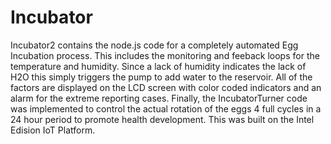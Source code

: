 # Incubator
Incubator2 contains the node.js code for a completely automated  Egg Incubation process.  This includes the monitoring and feeback loops for the temperature and humidity.  Since a lack of humidity indicates the lack of H2O this simply triggers the pump to add water to the reservoir.   All of the factors are displayed on the LCD screen with color coded indicators and an alarm for the extreme reporting cases.
Finally, the IncubatorTurner code was implemented to control the actual rotation of the eggs 4 full cycles in a 24 hour period to promote health development. This was built on the Intel Edision IoT Platform.
